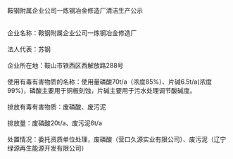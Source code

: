 <html>

<head>

<meta http-equiv="content-type" content="text/html; charset=utf-8"/>

<title>鞍钢附属企业公司一炼钢冶金修造厂清洁生产公示</title>

</head>

<body>
鞍钢附属企业公司一炼钢冶金修造厂清洁生产公示

<br>企业名称：鞍钢附属企业公司一炼钢冶金修造厂  </br>
<br>法人代表：苏钢  </br>
<br>企业所在地：鞍山市铁西区西解放路288号  </br>
<br>使用有毒有害物质的名称：使用量磷酸70t/a（浓度85%）、片碱6.5t/a(浓度99%)，磷酸主要用于铜板刻蚀，片碱主要用于污水处理调节酸碱度。   </br>
<br>排放有毒有害物质：废磷酸、废污泥  </br>
<br>排放量：废磷酸20t/a、废污泥6t/a  </br>
<br>处置情况：委托资质单位处理，废磷酸（营口久源实业有限公司）、废污泥（辽宁绿源再生能源开发有限公司）  </br>


<div style="text-align: center;"></div>

</body>

</html>

